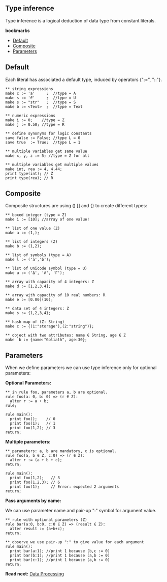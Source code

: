 ## Type inference

Type inference is a logical deduction of data type from constant literals.

**bookmarks**
* [Default](#Default)
* [Composite](#Composite)
* [Parameters](#Parameters)

## Default
Each literal has associated a default type, induced by operators {":=", "::"}.

```** string expressions
make c := 'a'     ;  //type = A
make s := '∈'     ;  //type = U
make s := "str"   ;  //type = S
make b := <Text>  ;  //type = Text
** numeric expressions
make i := 0;    //type = Z
make j := 0.50; //type = R
** define synonyms for logic constants
save false := False; //type L = 0
save true  := True;  //type L = 1
** multiple variables get same value
make x, y, z := 5; //type = Z for all

** multiple variables get multiple values
make int, rea := 4, 4.44;
print type(int); // Z
print type(rea); // R
```

## Composite

Composite structures are using () [] and {} to create different types:

```
** boxed integer (type = Z)
make i := [10]; //array of one value!

** list of one value (Z)
make a := (1,); 
** list of integers (Z)
make b := (1,2); 
** list of symbols (type = A)
make l := ('a','b');

** list of Unicode symbol (type = U)
make u := ('Δ', 'Λ', 'Γ');
** array with capacity of 4 integers: Z
make d := [1,2,3,4];
** array with capacity of 10 real numbers: R
make e := [0.00](10);
** data set of 4 integers: Z
make s := {1,2,3,4};
** hash map of (Z: String)
make c := {(1:"storage"),(2:"string")};
** object with two attributes: name ∈ String, age ∈ Z 
make  b := {name:"Goliath", age:30};

```

## Parameters
When we define parameters we can use type inference only for optional parameters: 

**Optional Parameters:**

```** in rule foo, parameters a, b are optional.
rule foo(a: 0, b: 0) => (r ∈ Z):
  alter r := a + b;
rule;  
        
rule main():        
  print foo();    // 0               
  print foo(1);   // 1
  print foo(1,2); // 3
return;  
```

**Multiple parameters:**

```
** parameters: a, b are mandatory, c is optional.
rule foo(a, b ∈ Z, c:0) => (r ∈ Z):
  alter r := (a + b + c);
return;  

rule main():
  print foo(1,2);   // 3
  print foo(1,2,3); // 6
  print foo(1);     // Error: expected 2 arguments
return;  
```

**Pass arguments by name:**

We can use parameter name and pair-up ":" symbol for argument value.

```** rule with optional parameters (Z)rule bar(a:0, b:0, c:0 ∈ Z) => (result ∈ Z):
  alter result := (a+b+c);
return;  
** observe we use pair-up ":" to give value for each argument
rule main():
  print bar(a:1); //print 1 because (b,c := 0) 
  print bar(b:1); //print 1 because (a,b := 0) 
  print bar(c:1); //print 1 because (a,b := 0) 
return;  
```

**Read next:** [Data Processing](processing.md)